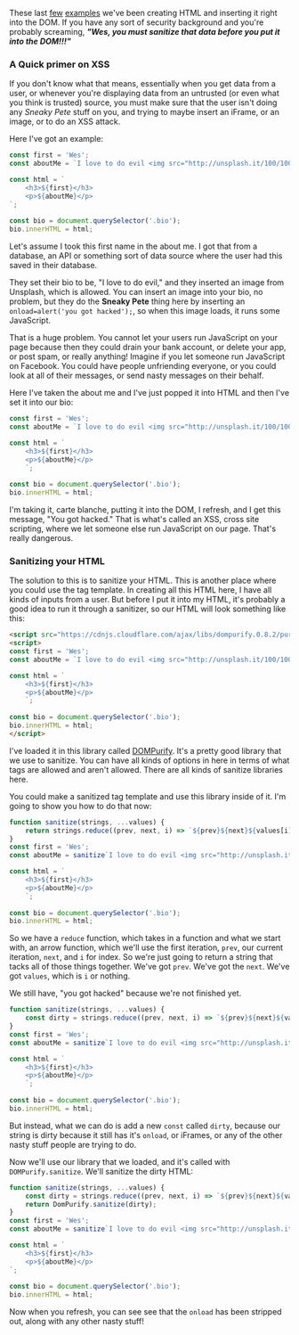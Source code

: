 These last [few](https://wesbos.com/template-strings-html/) [examples](http://wesbos.com/tagged-template-literals/) we've been creating HTML and inserting it right into the DOM. If you have any sort of security background and you're probably screaming, _**"Wes, you must sanitize that data before you put it into the DOM!!!"**_

### A Quick primer on XSS

If you don't know what that means, essentially when you get data from a user, or whenever you're displaying data from an untrusted (or even what you think is trusted) source, you must make sure that the user isn't doing any _Sneaky Pete_ stuff on you, and trying to maybe insert an iFrame, or an image, or to do an XSS attack. 

Here I've got an example:

```js
const first = 'Wes';
const aboutMe = `I love to do evil <img src="http://unsplash.it/100/100?random" onload="alert('you got hacked');" />`;

const html = `
	<h3>${first}</h3>
	<p>${aboutMe}</p>
`;
    
const bio = document.querySelector('.bio');
bio.innerHTML = html;
```

Let's assume I took this first name in the about me. I got that from a database, an API or something sort of data source where the user had this saved in their database. 

They set their bio to be, "I love to do evil," and they inserted an image from Unsplash, which is allowed. You can insert an image into your bio, no problem, but they do the **Sneaky Pete** thing here by inserting an `onload=alert('you got hacked');`, so when this image loads, it runs some JavaScript. 

That is a huge problem. You cannot let your users run JavaScript on your page because then they could drain your bank account, or delete your app, or post spam, or really anything! Imagine if you let someone run JavaScript on Facebook. You could have people unfriending everyone, or you could look at all of their messages, or send nasty messages on their behalf. 

Here I've taken the about me and I've just popped it into HTML and then I've set it into our bio:

```js
const first = 'Wes';
const aboutMe = `I love to do evil <img src="http://unsplash.it/100/100?random" onload="alert('you got hacked');" />`;

const html = `
    <h3>${first}</h3>
    <p>${aboutMe}</p>
    `;
    
const bio = document.querySelector('.bio');
bio.innerHTML = html;
```

I'm taking it, carte blanche, putting it into the DOM, I refresh, and I get this message, "You got hacked." That is what's called an XSS, cross site scripting, where we let someone else run JavaScript on our page. That's really dangerous. 

### Sanitizing your HTML

The solution to this is to sanitize your HTML. This is another place where you could use the tag template. In creating all this HTML here, I have all kinds of inputs from a user. But before I put it into my HTML, it's probably a good idea to run it through a sanitizer, so our HTML will look something like this: 


```html
<script src="https://cdnjs.cloudflare.com/ajax/libs/dompurify.0.8.2/purify.min.js"></script>
<script>
const first = 'Wes';
const aboutMe = `I love to do evil <img src="http://unsplash.it/100/100?random" onload="alert('you got hacked');" />`;

const html = `
    <h3>${first}</h3>
    <p>${aboutMe}</p>
    `;
    
const bio = document.querySelector('.bio');
bio.innerHTML = html;
</script>
```

I've loaded it in this library called [DOMPurify](https://github.com/cure53/DOMPurify). It's a pretty good library that we use to sanitize. You can have all kinds of options in here in terms of what tags are allowed and aren't allowed. There are all kinds of sanitize libraries here.

You could make a sanitized tag template and use this library inside of it. I'm going to show you how to do that now:

```js
function sanitize(strings, ...values) {
    return strings.reduce((prev, next, i) => `${prev}${next}${values[i]} || ''}`);
}
const first = 'Wes';
const aboutMe = sanitize`I love to do evil <img src="http://unsplash.it/100/100?random" onload="alert('you got hacked');" />`;

const html = `
    <h3>${first}</h3>
    <p>${aboutMe}</p>
    `;
    
const bio = document.querySelector('.bio');
bio.innerHTML = html;
```

So we have a `reduce` function, which takes in a function and what we start with, an arrow function, which we'll use the first iteration, `prev`, our current iteration, `next`, and `i` for index. So we're just going to return a string that tacks all of those things together. We've got `prev`. We've got the `next`. We've got `values`, which is `i` or nothing.


We still have, "you got hacked" because we're not finished yet. 

```js
function sanitize(strings, ...values) {
    const dirty = strings.reduce((prev, next, i) => `${prev}${next}${values[i]} || ''}`);
}
const first = 'Wes';
const aboutMe = sanitize`I love to do evil <img src="http://unsplash.it/100/100?random" onload="alert('you got hacked');" />`;

const html = `
    <h3>${first}</h3>
    <p>${aboutMe}</p>
    `;
    
const bio = document.querySelector('.bio');
bio.innerHTML = html;
```

But instead, what we can do is add a new `const` called `dirty`, because our string is dirty because it still has it's `onload`, or iFrames, or any of the other nasty stuff people are trying to do. 

Now we'll use our library that we loaded, and it's called with `DOMPurify.sanitize`. We'll sanitize the dirty HTML:

```js
function sanitize(strings, ...values) {
    const dirty = strings.reduce((prev, next, i) => `${prev}${next}${values[i]} || ''}`, '');
    return DomPurify.sanitize(dirty);
}
const first = 'Wes';
const aboutMe = sanitize`I love to do evil <img src="http://unsplash.it/100/100?random" onload="alert('you got hacked');" />`;

const html = `
    <h3>${first}</h3>
    <p>${aboutMe}</p>
`;
    
const bio = document.querySelector('.bio');
bio.innerHTML = html;
```

Now when you refresh, you can see see that the `onload` has been stripped out, along with any other nasty stuff! 

